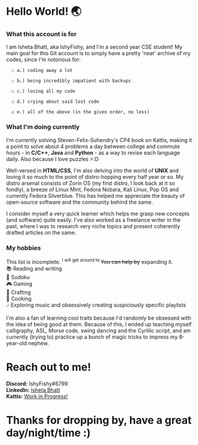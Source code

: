 # Hello World! 🌏


### What this account is for

I am Isheta Bhatt, aka IshyFishy, and I'm a second year CSE student! My main goal for this Git account is to simply have a pretty 'neat' archive of my codes, since I'm notorious for:

      ☐ a.) coding away a lot
      
      ☐ b.) being incredibly impatient with backups
      
      ☐ c.) losing all my code
      
      ☐ d.) crying about said lost code
      
      ☑️ e.) all of the above (in the given order, no less) 


### What I'm doing currently

I'm currently solving Steven-Felix-Suhendry's CP4 book on Kattis, making it a point to solve about 4 problems a day between college and commute hours - in **C/C++**, **Java** and **Python** - as a way to revise each language daily. Also because I love puzzles >:D

Well-versed in **HTML/CSS**, I'm also delving into the world of **UNIX** and loving it so much to the point of distro-hopping every half year or so. My distro arsenal consists of Zorin OS (my first distro, I look back at it so fondly), a breeze of Linux Mint, Fedora Nobara, Kali Linux, Pop OS and currently Fedora Silverblue. This has helped me appreciate the beauty of open-source software and the community behind the same.

I consider myself a very quick learner which helps me grasp new concepts (and software) quite easily. I've also worked as a freelance writer in the past, where I was to research very niche topics and present coherently drafted articles on the same.


### My hobbies

This list is incomplete.  <sup> I will get around to </sup> ~~You can help by~~ expanding it. <br />
      📚 Reading and writing <br />
      📝 Sudoku <br />
      🎮 Gaming <br />
      🎨 Crafting <br />
      🍲 Cooking <br />
      🎶 Exploring music and obsessively creating suspiciously specific playlists <br />
<br />
I'm also a fan of learning cool traits because I'd randomly be obsessed with the idea of being good at them. Because of this, I ended up teaching myself calligraphy, ASL, Morse code, swing dancing and the Cyrillic script, and am currently (trying to) practice up a bunch of magic tricks to impress my 8-year-old nephew.   


# Reach out to me!

**Discord:** IshyFishy#6799 <br />
**LinkedIn:** [Isheta Bhatt](https://www.linkedin.com/in/isheta-bhatt-467729205/) <br />
**Kattis:** [Work in Progress!](https://open.kattis.com/users/isheta-bhatt) <br />


# Thanks for dropping by, have a great day/night/time :)
